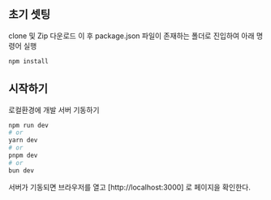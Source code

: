 
## 초기 셋팅

clone 및 Zip 다운로드 이 후 package.json 파일이 존재하는 폴더로 진입하여 아래 명령어 실행

```bash
npm install
```

## 시작하기

로컬환경에 개발 서버 기동하기

```bash
npm run dev
# or
yarn dev
# or
pnpm dev
# or
bun dev
```


서버가 기동되면 브라우저를 열고 [http://localhost:3000] 로 페이지을 확인한다.
